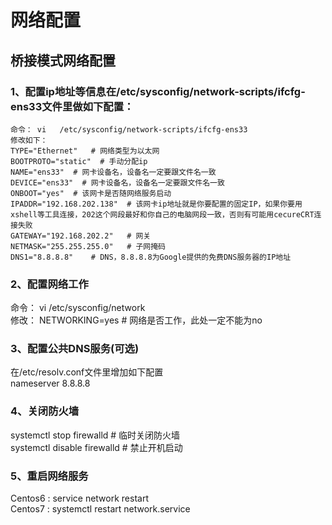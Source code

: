 # 网络配置

## 桥接模式网络配置
### 1、配置ip地址等信息在/etc/sysconfig/network-scripts/ifcfg-ens33文件里做如下配置：
~~~
命令： vi   /etc/sysconfig/network-scripts/ifcfg-ens33  
修改如下：  
TYPE="Ethernet"   # 网络类型为以太网  
BOOTPROTO="static"  # 手动分配ip  
NAME="ens33"  # 网卡设备名，设备名一定要跟文件名一致  
DEVICE="ens33"  # 网卡设备名，设备名一定要跟文件名一致  
ONBOOT="yes"  # 该网卡是否随网络服务启动  
IPADDR="192.168.202.138"  # 该网卡ip地址就是你要配置的固定IP，如果你要用xshell等工具连接，202这个网段最好和你自己的电脑网段一致，否则有可能用cecureCRT连接失败  
GATEWAY="192.168.202.2"   # 网关  
NETMASK="255.255.255.0"   # 子网掩码  
DNS1="8.8.8.8"    # DNS，8.8.8.8为Google提供的免费DNS服务器的IP地址  
~~~

### 2、配置网络工作
命令： vi /etc/sysconfig/network  
修改： NETWORKING=yes # 网络是否工作，此处一定不能为no  

### 3、配置公共DNS服务(可选)
在/etc/resolv.conf文件里增加如下配置  
nameserver 8.8.8.8  

### 4、关闭防火墙
systemctl stop firewalld # 临时关闭防火墙  
systemctl disable firewalld # 禁止开机启动  

### 5、重启网络服务
Centos6 : service network restart  
Centos7 : systemctl restart network.service  